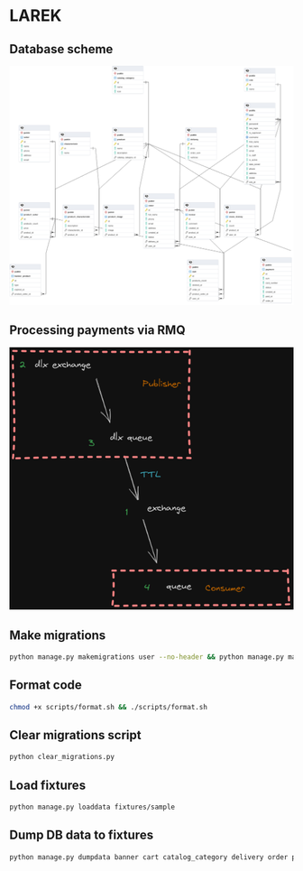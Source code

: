 # LAREK

## Database scheme

![database scheme](images/db_scheme.png 'Database scheme')

## Processing payments via RMQ

![processing payments via RMQ](images/payment_rmq.png 'Processing payments via RMQ')

## Make migrations

```bash
python manage.py makemigrations user --no-header && python manage.py makemigrations --no-header
```

## Format code

```bash
chmod +x scripts/format.sh && ./scripts/format.sh
```

## Clear migrations script

```bash
python clear_migrations.py
```

## Load fixtures

```bash
python manage.py loaddata fixtures/sample
```

## Dump DB data to fixtures

```bash
python manage.py dumpdata banner cart catalog_category delivery order payment product product_seller review role seller user views_history --format json --indent 4 --verbosity 1 -o fixtures/sample.json -e admin
```
